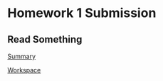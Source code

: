 # Homework 1 Submission

## Read Something

[Summary](https://rawgit.com/tnkteja/fss16ntadiko/hw1/read/1/csc-791-homework.pdf)

[ Workspace ](https://www.overleaf.com/read/hpsxmjbghnpv)